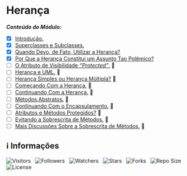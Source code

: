 <!-- Título -->
# Herança

***Conteúdo do Módulo:***

* [x] [Introdução.](https://github.com/Devsgeeknerd/cla-int-her-log-ori-obj-com-bas)
* [x] [Superclasses e Subclasses.](https://github.com/Devsgeeknerd/cla-sup-sub-her-log-ori-obj-com-bas)
* [x] [Quando Devo, de Fato, Utilizar a Herança?](https://github.com/Devsgeeknerd/cla-qua-dev-fat-uti-her-her-log-ori-obj-com-bas)
* [x] [Por Que a Herança Constitui um Assunto Tao Polêmico?](https://github.com/Devsgeeknerd/cla-por-que-her-con-ass-tao-pol-her-log-ori-obj-com-bas)
* [ ] [O Atributo de Visibilidade *“Protected”*.](https://github.com/Devsgeeknerd/cla-atr-vis-pro-her-log-ori-obj-com-bas) &#128679;
* [ ] [Herança e UML.](https://github.com/Devsgeeknerd/cla-her-uml-her-log-ori-obj-com-bas) &#128679;
* [ ] [Herança Simples ou Herança Múltipla?](https://github.com/Devsgeeknerd/cla-her-sim-her-mul-her-log-ori-obj-com-bas) &#128679;
* [ ] [Começando Com a Herança.](https://github.com/Devsgeeknerd/cla-com-com-her-her-log-ori-obj-com-bas) &#128679;
* [ ] [Continuando Com a Herança.](https://github.com/Devsgeeknerd/cla-con-com-her-her-log-ori-obj-com-bas) &#128679;
* [ ] [Métodos Abstratos.](https://github.com/Devsgeeknerd/cla-met-abs-her-log-ori-obj-com-bas) &#128679;
* [ ] [Continuando Com o Encapsulamento.](https://github.com/Devsgeeknerd/cla-con-com-enc-her-log-ori-obj-com-bas) &#128679;
* [ ] [Atributos e Métodos Protegidos?](https://github.com/Devsgeeknerd/cla-atr-met-pro-her-log-ori-obj-com-bas) &#128679;
* [ ] [Evitando a Sobrescrita de Métodos.](https://github.com/Devsgeeknerd/cla-evi-sob-met-her-log-ori-obj-com-bas) &#128679;
* [ ] [Mais Discussões Sobre a Sobrescrita de Métodos.](https://github.com/Devsgeeknerd/cla-mai-dis-sob-sob-met-her-log-ori-obj-com-bas) &#128679;

<!-- Informações -->
## &#8505; Informações

![Visitors](https://api.visitorbadge.io/api/visitors?path=Devsgeeknerd%2Fmod-her-log-ori-obj-com-bas&label=Visitantes&labelColor=%23700070&labelStyle=none&countColor=%23000fff&style=plastic&color=%23ffffff "Total de Visitantes")
&nbsp;
![Followers](https://img.shields.io/github/followers/Devsgeeknerd?style=p&label=Seguidores&labelColor=800080&color=000fff "Total de Seguidores")
&nbsp;
![Watchers](https://img.shields.io/github/watchers/Devsgeeknerd/mod-her-log-ori-obj-com-bas?style=p&label=Observadores&labelColor=800080&color=000fff "Total de Observadores")
&nbsp;
![Stars](https://img.shields.io/github/stars/Devsgeeknerd/mod-her-log-ori-obj-com-bas?style=p&label=Estrelas&labelColor=800080&color=000fff "Total de Estrelas")
&nbsp;
![Forks](https://img.shields.io/github/forks/Devsgeeknerd/mod-her-log-ori-obj-com-bas?style=p&label=Bifurcações&labelColor=800080&color=000fff "Total de Bifurcações")
&nbsp;
![Repo Size](https://img.shields.io/github/repo-size/Devsgeeknerd/mod-her-log-ori-obj-com-bas?style=p&label=Tamanho&labelColor=800080&color=000fff "Tamanho do Repositório")
&nbsp;
![License](https://img.shields.io/github/license/Devsgeeknerd/mod-her-log-ori-obj-com-bas?style=p&label=Licença&labelColor=800080&color=000fff "Licença do Repositório")
